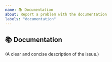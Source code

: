 ```yaml
---
name: 📚 Documentation
about: Report a problem with the documentation
labels: "documentation"
---
```


## 📚 Documentation

(A clear and concise description of the issue.)
